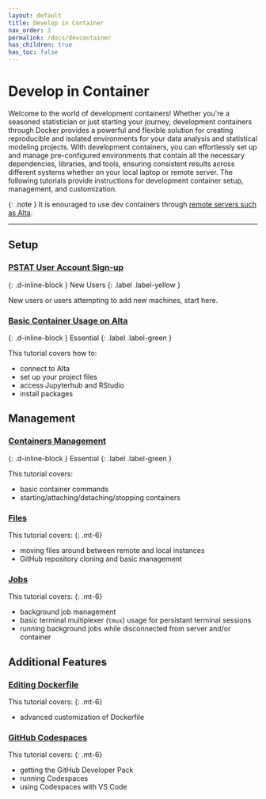 ```yaml
---
layout: default
title: Develop in Container
nav_order: 2
permalink: /docs/devcontainer
has_children: true
has_toc: false
---
```


# Develop in Container

Welcome to the world of development containers! Whether you're a seasoned statistician or just starting your journey, development containers through Docker provides a powerful and flexible solution for creating reproducible and isolated environments for your data analysis and statistical modeling projects. With development containers, you can effortlessly set up and manage pre-configured environments that contain all the necessary dependencies, libraries, and tools, ensuring consistent results across different systems whether on your local laptop or remote server.  The following tutorials provide instructions for development container setup, management, and customization.

{: .note }
It is enouraged to use dev containers through [remote servers such as Alta](/docs/computing/department-sources#alta).

----

## Setup 

### [PSTAT User Account Sign-up](/docs/devcontainer/new-accounts)
{: .d-inline-block }
New Users
{: .label .label-yellow }

New users or users attempting to add new machines, start here.

### [Basic Container Usage on Alta](/docs/devcontainer/basic-usage/)
{: .d-inline-block }
Essential
{: .label .label-green }

This tutorial covers how to:
- connect to Alta
- set up your project files
- access Jupyterhub and RStudio
- install packages

<!-- ## Initial Setup

### 1. [SSH Setup](/docs/devcontainer/ssh-setup/)
{: .d-inline-block }
Essential
{: .label .label-green }

This tutorial covers how to:
- set up SSH keys
- manage keys 
- connect to remote servers via terminal
- set up GitHub SSH keys for repository access

### 2. [VS Code Setup](/docs/devcontainer/vscode-setup/)
{: .d-inline-block }
Essential
{: .label .label-green }

This tutorial covers:
- basic VS Code configuration 
- connecting to remote servers via VS Code 
- customizing languages, packages, and system through Dockerfile templates
- initial dev container setup

### 3. [Local Setup](/docs/devcontainer/local-setup/) 
{: .d-inline-block }
Optional
{: .label }
{: .d-inline-block }

This tutorial covers:
- local Docker installation
- Docker configuration -->

## Management

### [Containers Management](/docs/devcontainer/container-management/)
{: .d-inline-block }
Essential
{: .label .label-green }

This tutorial covers:
- basic container commands
- starting/attaching/detaching/stopping containers

### [Files](/docs/devcontainer/file-management/)

This tutorial covers:
{: .mt-6}
- moving files around between remote and local instances
- GitHub repository cloning and basic management

### [Jobs](/docs/devcontainer/job-management/)

This tutorial covers:
{: .mt-6}
- background job management
- basic terminal multiplexer (`tmux`) usage for persistant terminal sessions
- running background jobs while disconnected from server and/or container

## Additional Features

### [Editing Dockerfile](/docs/devcontainer/editing-dockerfile/)

This tutorial covers:
{: .mt-6}
- advanced customization of Dockerfile

### [GitHub Codespaces](/docs/devcontainer/github-codespaces/)

This tutorial covers:
{: .mt-6}
- getting the GitHub Developer Pack
- running Codespaces
- using Codespaces with VS Code
